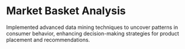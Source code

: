 # Market Basket Analysis 
Implemented advanced data mining techniques to uncover patterns in consumer behavior, enhancing decision-making strategies for product placement and recommendations.
